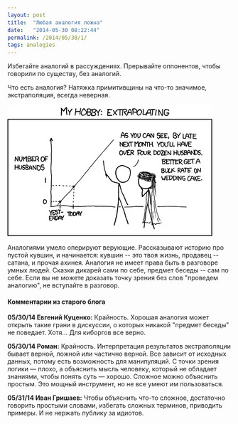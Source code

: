 ```yaml
---
layout: post
title:  "Любая аналогия ложна"
date:   "2014-05-30 08:22:44"
permalink: /2014/05/30/1/
tags: analogies
---
```


Избегайте аналогий в рассуждениях. Прерывайте оппонентов, чтобы говорили по
существу, без аналогий.

Что есть аналогия? Натяжка примитивщины на что-то значимое, экстраполяция,
всегда неверная.

![screenshot](/assets/static/extrapolating.png)

Аналогиями умело оперируют верующие. Рассказывают историю про пустой кувшин, и
начинается: кувшин -- это твоя жизнь, продавец -- сатана, и прочая ахинея.
Аналогия не имеет права быть в разговоре умных людей. Сказки дикарей сами по
себе, предмет беседы -- сам по себе.  Если вы не можете доказать точку зрения
без слов "проведем аналогию", не вступайте в разговор.


#### Комментарии из старого блога


**05/30/14 Евгений Куценко:** Крайность. Хорошая аналогия может открыть такие
  грани в дискуссии, о которых никакой "предмет беседы" не поведает. Хотя... Для
  киборгов все верно.


**05/30/14 Роман:** Крайность. Интерпретация результатов экстраполяции
  бывает верной, ложной или частично верной. Все зависит от исходных
  данных, потому есть возможность для манипуляций. С точки зрения
  логики — плохо, а объяснить мысль человеку, который не обладает
  знаниями, чтобы понять суть — хорошо. Сложное можно объяснить
  простым. Это мощный инструмент, но не все умеют им пользоваться.


**05/31/14 Иван Гришаев:** Чтобы объяснить что-то сложное, достаточно
говорить простыми словами, избегать сложных терминов, приводить
примеры.  И не нержать публику за идиотов.
